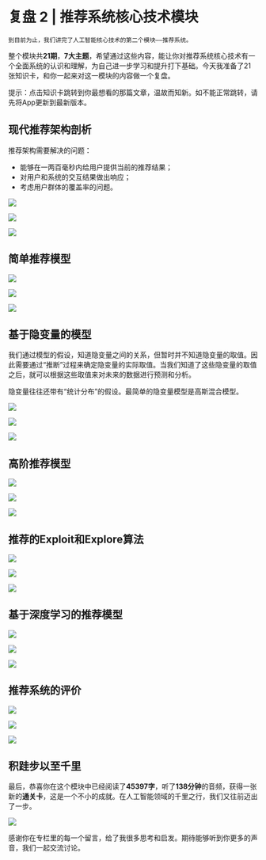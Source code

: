 # 复盘 2 | 推荐系统核心技术模块

    到目前为止，我们讲完了人工智能核心技术的第二个模块——推荐系统。

整个模块共**21期**，**7大主题**，希望通过这些内容，能让你对推荐系统核心技术有一个全面系统的认识和理解，为自己进一步学习和提升打下基础。今天我准备了21张知识卡，和你一起来对这一模块的内容做一个复盘。

提示：点击知识卡跳转到你最想看的那篇文章，温故而知新。如不能正常跳转，请先将App更新到最新版本。

## 现代推荐架构剖析

推荐架构需要解决的问题：

*   能够在一两百毫秒内给用户提供当前的推荐结果；
*   对用户和系统的交互结果做出响应；
*   考虑用户群体的覆盖率的问题。

[![](https://static001.geekbang.org/resource/image/e0/c1/e02b1934236066a97ae36aef92c3bdc1.png)](https://time.geekbang.org/column/article/5434)

[![](https://static001.geekbang.org/resource/image/80/a7/807324f8294f096b4a65ae70186286a7.png)](https://time.geekbang.org/column/article/5519)

[![](https://static001.geekbang.org/resource/image/3e/ce/3e34f33d9a47d4038806f0c8bd701fce.png)](https://time.geekbang.org/column/article/5571)

## 简单推荐模型

[![](https://static001.geekbang.org/resource/image/37/2e/374e49076df0afa906a16e9f1a358b2e.png)](https://time.geekbang.org/column/article/4090)

[![](https://static001.geekbang.org/resource/image/98/86/98450431d48596f62cc1c60d3ee46c86.png)](https://time.geekbang.org/column/article/4212)

[![](https://static001.geekbang.org/resource/image/1b/e0/1b653031c07f82369df5d908d0f283e0.png)](https://time.geekbang.org/column/article/4278)

## 基于隐变量的模型

我们通过模型的假设，知道隐变量之间的关系，但暂时并不知道隐变量的取值。因此需要通过“推断”过程来确定隐变量的实际取值。当我们知道了这些隐变量的取值之后，就可以根据这些取值来对未来的数据进行预测和分析。

隐变量往往还带有“统计分布”的假设。最简单的隐变量模型是高斯混合模型。

[![](https://static001.geekbang.org/resource/image/56/24/569b83b19411ec553caab72f0345ea24.png)](https://time.geekbang.org/column/article/4421)

[![](https://static001.geekbang.org/resource/image/d2/20/d2a7fe56f96a98d3d5273eb6bdb81a20.png)](https://time.geekbang.org/column/article/4484)

[![](https://static001.geekbang.org/resource/image/5f/a3/5fb61d3a9985ad47cf788b1e8e9527a3.png)](https://time.geekbang.org/column/article/4569)

## 高阶推荐模型

[![](https://static001.geekbang.org/resource/image/d5/d4/d533bf563525a8fc26bdb961f77e29d4.png)](https://time.geekbang.org/column/article/4680)

[![](https://static001.geekbang.org/resource/image/90/86/90272a06f9d37b463bbe82ff8d857986.png)](https://time.geekbang.org/column/article/4764)

[![](https://static001.geekbang.org/resource/image/9f/0d/9fedf4ca01b38e5b3ca3e0f7c0e6e60d.png)](https://time.geekbang.org/column/article/4784)

## 推荐的Exploit和Explore算法

[![](https://static001.geekbang.org/resource/image/22/e0/2250834bcf534dc767c780b8a891cae0.png)](https://time.geekbang.org/column/article/4881)

[![](https://static001.geekbang.org/resource/image/27/6c/27273671a15d93715327d8a20845e06c.png)](https://time.geekbang.org/column/article/4903)

[![](https://static001.geekbang.org/resource/image/c2/c7/c288afc7d0e523ca292b9ba99b565ec7.png)](https://time.geekbang.org/column/article/4915)

## 基于深度学习的推荐模型

[![](https://static001.geekbang.org/resource/image/ef/83/ef58f8151d6e56e3b21fcc0405d24683.png)](https://time.geekbang.org/column/article/5624)

[![](https://static001.geekbang.org/resource/image/33/45/3348cdce4fe739403ff5b35fbc9da345.png)](https://time.geekbang.org/column/article/5646)

[![](https://static001.geekbang.org/resource/image/cc/51/cc0b8806fa5afd1cb7d4c36b25586951.png)](https://time.geekbang.org/column/article/5709)

## 推荐系统的评价

[![](https://static001.geekbang.org/resource/image/f2/76/f24271c6d95c4281e8ee67c79a46ec76.png)](https://time.geekbang.org/column/article/5075)

[![](https://static001.geekbang.org/resource/image/9e/08/9e1d29327ee87f7e45950aafcdcbc908.png)](https://time.geekbang.org/column/article/5117)

[![](https://static001.geekbang.org/resource/image/f6/58/f6cf7cb2162520ccd2fb3f092cb37158.png)](https://time.geekbang.org/column/article/5221)

## 积跬步以至千里

最后，恭喜你在这个模块中已经阅读了**45397字**，听了**138分钟**的音频，获得一张新的**通关卡**，这是一个不小的成就。在人工智能领域的千里之行，我们又往前迈出了一步。

![](https://static001.geekbang.org/resource/image/68/09/68086c922fbc5bd91dafc37811aef009.png)

感谢你在专栏里的每一个留言，给了我很多思考和启发。期待能够听到你更多的声音，我们一起交流讨论。
    